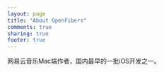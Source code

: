 ```yaml
---
layout: page
title: "About OpenFibers"
comments: true
sharing: true
footer: true
---
```


网易云音乐Mac端作者，国内最早的一批iOS开发之一。  
